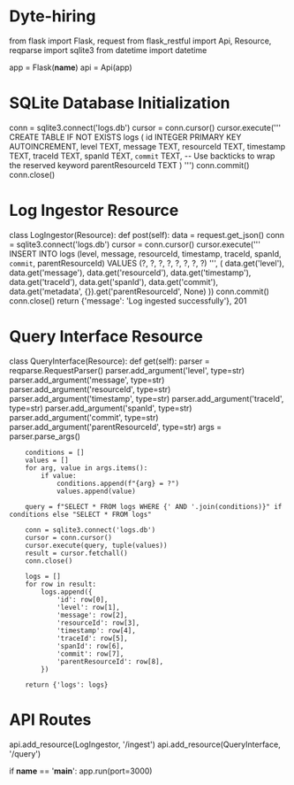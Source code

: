 # Dyte-hiring
from flask import Flask, request
from flask_restful import Api, Resource, reqparse
import sqlite3
from datetime import datetime

app = Flask(__name__)
api = Api(app)

# SQLite Database Initialization
conn = sqlite3.connect('logs.db')
cursor = conn.cursor()
cursor.execute('''
    CREATE TABLE IF NOT EXISTS logs (
        id INTEGER PRIMARY KEY AUTOINCREMENT,
        level TEXT,
        message TEXT,
        resourceId TEXT,
        timestamp TEXT,
        traceId TEXT,
        spanId TEXT,
        `commit` TEXT,  -- Use backticks to wrap the reserved keyword
        parentResourceId TEXT
    )
''')
conn.commit()
conn.close()

# Log Ingestor Resource
class LogIngestor(Resource):
    def post(self):
        data = request.get_json()
        conn = sqlite3.connect('logs.db')
        cursor = conn.cursor()
        cursor.execute('''
            INSERT INTO logs
            (level, message, resourceId, timestamp, traceId, spanId, `commit`, parentResourceId)
            VALUES (?, ?, ?, ?, ?, ?, ?, ?)
        ''', (
            data.get('level'),
            data.get('message'),
            data.get('resourceId'),
            data.get('timestamp'),
            data.get('traceId'),
            data.get('spanId'),
            data.get('commit'),
            data.get('metadata', {}).get('parentResourceId', None)
        ))
        conn.commit()
        conn.close()
        return {'message': 'Log ingested successfully'}, 201

# Query Interface Resource
class QueryInterface(Resource):
    def get(self):
        parser = reqparse.RequestParser()
        parser.add_argument('level', type=str)
        parser.add_argument('message', type=str)
        parser.add_argument('resourceId', type=str)
        parser.add_argument('timestamp', type=str)
        parser.add_argument('traceId', type=str)
        parser.add_argument('spanId', type=str)
        parser.add_argument('commit', type=str)
        parser.add_argument('parentResourceId', type=str)
        args = parser.parse_args()

        conditions = []
        values = []
        for arg, value in args.items():
            if value:
                conditions.append(f"{arg} = ?")
                values.append(value)

        query = f"SELECT * FROM logs WHERE {' AND '.join(conditions)}" if conditions else "SELECT * FROM logs"
        
        conn = sqlite3.connect('logs.db')
        cursor = conn.cursor()
        cursor.execute(query, tuple(values))
        result = cursor.fetchall()
        conn.close()

        logs = []
        for row in result:
            logs.append({
                'id': row[0],
                'level': row[1],
                'message': row[2],
                'resourceId': row[3],
                'timestamp': row[4],
                'traceId': row[5],
                'spanId': row[6],
                'commit': row[7],
                'parentResourceId': row[8],
            })

        return {'logs': logs}

# API Routes
api.add_resource(LogIngestor, '/ingest')
api.add_resource(QueryInterface, '/query')

if __name__ == '__main__':
    app.run(port=3000)
